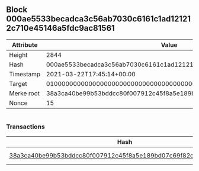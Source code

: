 ## Block 000ae5533becadca3c56ab7030c6161c1ad121212c710e45146a5fdc9ac81561

Attribute | Value
--- | ---
Height | 2844
Hash | 000ae5533becadca3c56ab7030c6161c1ad121212c710e45146a5fdc9ac81561
Timestamp | 2021-03-22T17:45:14+00:00
Target | 0100000000000000000000000000000000000000000000000000000000000000
Merke root | 38a3ca40be99b53bddcc80f007912c45f8a5e189bd07c69f82d8e396feca7247
Nonce | 15

```

```

### Transactions

Hash | Amount
--- | ---
[38a3ca40be99b53bddcc80f007912c45f8a5e189bd07c69f82d8e396feca7247](38a3ca40be99b53bddcc80f007912c45f8a5e189bd07c69f82d8e396feca7247.md) | 10.00000000 SKEPTI 
